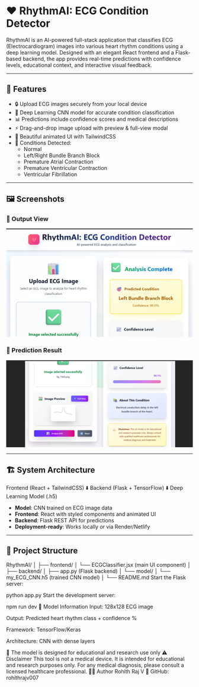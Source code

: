 # ❤️ RhythmAI: ECG Condition Detector

RhythmAI is an AI-powered full-stack application that classifies ECG (Electrocardiogram) images into various heart rhythm conditions using a deep learning model. Designed with an elegant React frontend and a Flask-based backend, the app provides real-time predictions with confidence levels, educational context, and interactive visual feedback.

---

## 🚀 Features

- 🔒 Upload ECG images securely from your local device
- 🧠 Deep Learning CNN model for accurate condition classification
- 📊 Predictions include confidence scores and medical descriptions
- ⚡ Drag-and-drop image upload with preview & full-view modal
- 🎨 Beautiful animated UI with TailwindCSS
- 🧬 Conditions Detected:
  - Normal
  - Left/Right Bundle Branch Block
  - Premature Atrial Contraction
  - Premature Ventricular Contraction
  - Ventricular Fibrillation

---

## 🖼️ Screenshots



### 🧘 Output View

![ECG Upload Preview](https://github.com/rohithrajv007/-RhythmAI-ECG-Condition-Detector-Deep-Learning-Application/raw/main/Screenshot%202025-07-29%20155651.png)






### 🎯 Prediction Result

![Prediction Result](https://github.com/rohithrajv007/-RhythmAI-ECG-Condition-Detector-Deep-Learning-Application/raw/main/Screenshot%202025-07-29%20155714.png)


---

## 🏗️ System Architecture

Frontend (React + TailwindCSS)
⬇️
Backend (Flask + TensorFlow)
⬇️
Deep Learning Model (.h5)



- **Model**: CNN trained on ECG image data
- **Frontend**: React with styled components and animated UI
- **Backend**: Flask REST API for predictions
- **Deployment-ready**: Works locally or via Render/Netlify

---

## 📁 Project Structure

RhythmAI/
│
├── frontend/
│ └── ECGClassifier.jsx (main UI component)
│
├── backend/
│ ├── app.py (Flask backend)
│ └── model/
│ └── my_ECG_CNN.h5 (trained CNN model)
│
└── README.md
Start the Flask server:

python app.py
Start the development server:


npm run dev
🧠 Model Information
Input: 128x128 ECG image

Output: Predicted heart rhythm class + confidence %

Framework: TensorFlow/Keras

Architecture: CNN with dense layers

🔬 The model is designed for educational and research use only
⚠️ Disclaimer
This tool is not a medical device. It is intended for educational and research purposes only. For any medical diagnosis, please consult a licensed healthcare professional.
👨‍💻 Author
Rohith Raj V
📍 GitHub: rohithrajv007


